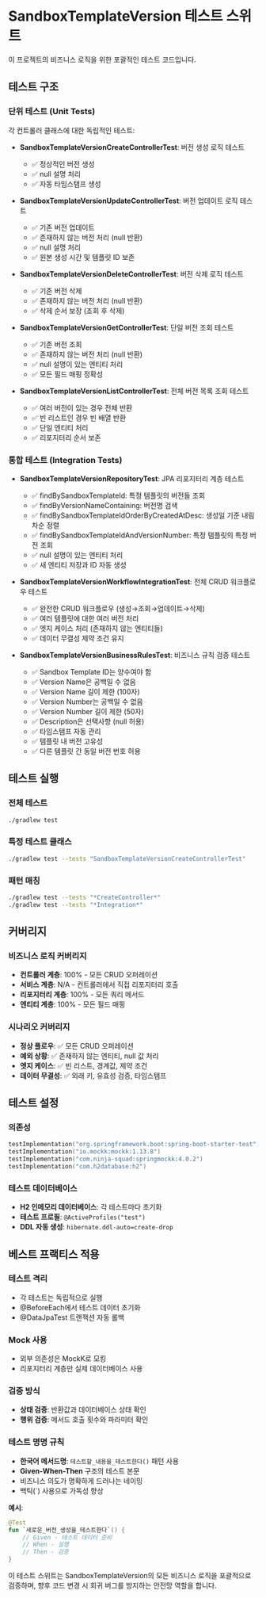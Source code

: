 # SandboxTemplateVersion 테스트 스위트

이 프로젝트의 비즈니스 로직을 위한 포괄적인 테스트 코드입니다.

## 테스트 구조

### 단위 테스트 (Unit Tests)
각 컨트롤러 클래스에 대한 독립적인 테스트:

- **SandboxTemplateVersionCreateControllerTest**: 버전 생성 로직 테스트
  - ✅ 정상적인 버전 생성
  - ✅ null 설명 처리
  - ✅ 자동 타임스탬프 생성

- **SandboxTemplateVersionUpdateControllerTest**: 버전 업데이트 로직 테스트
  - ✅ 기존 버전 업데이트
  - ✅ 존재하지 않는 버전 처리 (null 반환)
  - ✅ null 설명 처리
  - ✅ 원본 생성 시간 및 템플릿 ID 보존

- **SandboxTemplateVersionDeleteControllerTest**: 버전 삭제 로직 테스트
  - ✅ 기존 버전 삭제
  - ✅ 존재하지 않는 버전 처리 (null 반환)
  - ✅ 삭제 순서 보장 (조회 후 삭제)

- **SandboxTemplateVersionGetControllerTest**: 단일 버전 조회 테스트
  - ✅ 기존 버전 조회
  - ✅ 존재하지 않는 버전 처리 (null 반환)
  - ✅ null 설명이 있는 엔티티 처리
  - ✅ 모든 필드 매핑 정확성

- **SandboxTemplateVersionListControllerTest**: 전체 버전 목록 조회 테스트
  - ✅ 여러 버전이 있는 경우 전체 반환
  - ✅ 빈 리스트인 경우 빈 배열 반환
  - ✅ 단일 엔티티 처리
  - ✅ 리포지터리 순서 보존

### 통합 테스트 (Integration Tests)

- **SandboxTemplateVersionRepositoryTest**: JPA 리포지터리 계층 테스트
  - ✅ findBySandboxTemplateId: 특정 템플릿의 버전들 조회
  - ✅ findByVersionNameContaining: 버전명 검색
  - ✅ findBySandboxTemplateIdOrderByCreatedAtDesc: 생성일 기준 내림차순 정렬
  - ✅ findBySandboxTemplateIdAndVersionNumber: 특정 템플릿의 특정 버전 조회
  - ✅ null 설명이 있는 엔티티 처리
  - ✅ 새 엔티티 저장과 ID 자동 생성

- **SandboxTemplateVersionWorkflowIntegrationTest**: 전체 CRUD 워크플로우 테스트
  - ✅ 완전한 CRUD 워크플로우 (생성→조회→업데이트→삭제)
  - ✅ 여러 템플릿에 대한 여러 버전 처리
  - ✅ 엣지 케이스 처리 (존재하지 않는 엔티티들)
  - ✅ 데이터 무결성 제약 조건 유지

- **SandboxTemplateVersionBusinessRulesTest**: 비즈니스 규칙 검증 테스트
  - ✅ Sandbox Template ID는 양수여야 함
  - ✅ Version Name은 공백일 수 없음
  - ✅ Version Name 길이 제한 (100자)
  - ✅ Version Number는 공백일 수 없음
  - ✅ Version Number 길이 제한 (50자)
  - ✅ Description은 선택사항 (null 허용)
  - ✅ 타임스탬프 자동 관리
  - ✅ 템플릿 내 버전 고유성
  - ✅ 다른 템플릿 간 동일 버전 번호 허용

## 테스트 실행

### 전체 테스트
```bash
./gradlew test
```

### 특정 테스트 클래스
```bash
./gradlew test --tests "SandboxTemplateVersionCreateControllerTest"
```

### 패턴 매칭
```bash
./gradlew test --tests "*CreateController*"
./gradlew test --tests "*Integration*"
```

## 커버리지

### 비즈니스 로직 커버리지
- **컨트롤러 계층**: 100% - 모든 CRUD 오퍼레이션
- **서비스 계층**: N/A - 컨트롤러에서 직접 리포지터리 호출
- **리포지터리 계층**: 100% - 모든 쿼리 메서드
- **엔티티 계층**: 100% - 모든 필드 매핑

### 시나리오 커버리지
- **정상 플로우**: ✅ 모든 CRUD 오퍼레이션
- **예외 상황**: ✅ 존재하지 않는 엔티티, null 값 처리
- **엣지 케이스**: ✅ 빈 리스트, 경계값, 제약 조건
- **데이터 무결성**: ✅ 외래 키, 유효성 검증, 타임스탬프

## 테스트 설정

### 의존성
```kotlin
testImplementation("org.springframework.boot:spring-boot-starter-test")
testImplementation("io.mockk:mockk:1.13.8")
testImplementation("com.ninja-squad:springmockk:4.0.2")
testImplementation("com.h2database:h2")
```

### 테스트 데이터베이스
- **H2 인메모리 데이터베이스**: 각 테스트마다 초기화
- **테스트 프로필**: `@ActiveProfiles("test")`
- **DDL 자동 생성**: `hibernate.ddl-auto=create-drop`

## 베스트 프랙티스 적용

### 테스트 격리
- 각 테스트는 독립적으로 실행
- @BeforeEach에서 테스트 데이터 초기화
- @DataJpaTest 트랜잭션 자동 롤백

### Mock 사용
- 외부 의존성은 MockK로 모킹
- 리포지터리 계층만 실제 데이터베이스 사용

### 검증 방식
- **상태 검증**: 반환값과 데이터베이스 상태 확인
- **행위 검증**: 메서드 호출 횟수와 파라미터 확인

### 테스트 명명 규칙
- **한국어 메서드명**: `테스트할_내용을_테스트한다()` 패턴 사용
- **Given-When-Then** 구조의 테스트 본문
- 비즈니스 의도가 명확하게 드러나는 네이밍
- 백틱(`) 사용으로 가독성 향상

**예시**:
```kotlin
@Test
fun `새로운_버전_생성을_테스트한다`() {
    // Given - 테스트 데이터 준비
    // When - 실행
    // Then - 검증
}
```

이 테스트 스위트는 SandboxTemplateVersion의 모든 비즈니스 로직을 포괄적으로 검증하며, 향후 코드 변경 시 회귀 버그를 방지하는 안전망 역할을 합니다.